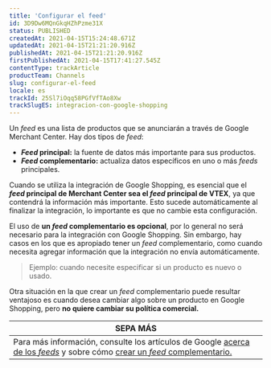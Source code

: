 ```yaml
---
title: 'Configurar el feed'
id: 3D9Dw6MQnGkqHZhPzme31X
status: PUBLISHED
createdAt: 2021-04-15T15:24:48.671Z
updatedAt: 2021-04-15T21:21:20.916Z
publishedAt: 2021-04-15T21:21:20.916Z
firstPublishedAt: 2021-04-15T17:41:27.545Z
contentType: trackArticle
productTeam: Channels
slug: configurar-el-feed
locale: es
trackId: 25Sl7iOqq58PGfVfTAo8Xw
trackSlugES: integracion-con-google-shopping
---
```


Un _feed_ es una lista de productos que se anunciarán a través de Google Merchant Center. Hay dos tipos de _feed_:
- **_Feed_ principal:** la fuente de datos más importante para sus productos.
- **_Feed_ complementario:** actualiza datos específicos en uno o más _feeds_ principales.

Cuando se utiliza la integración de Google Shopping, es esencial que el **_feed_ principal de Merchant Center sea el _feed_ principal de VTEX**, ya que contendrá la información más importante. Esto sucede automáticamente al finalizar la integración, lo importante es que no cambie esta configuración.

El uso de **un _feed_ complementario es opcional**, por lo general no será necesario para la integración con Google Shopping. Sin embargo, hay casos en los que es apropiado tener un _feed_ complementario, como cuando necesita agregar información que la integración no envía automáticamente.

>Ejemplo: cuando necesite especificar si un producto es nuevo o usado.

Otra situación en la que crear un _feed_ complementario puede resultar ventajoso es cuando desea cambiar algo sobre un producto en Google Shopping, pero **no quiere cambiar su política comercial.**

**SEPA MÁS**|
| ---------- |
| Para más información, consulte los artículos de Google [acerca de los _feeds_](https://support.google.com/merchants/answer/7439882?hl=es-419&ref_topic=3163841) y sobre cómo [crear un _feed_ complementario.](https://support.google.com/merchants/answer/7439058?hl=es-419)|
